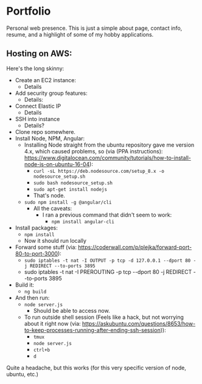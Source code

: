 # Portfolio

Personal web presence. This is just a simple about page, contact info, resume, and a highlight of some of my hobby applications.

## Hosting on AWS:

Here's the long skinny:
- Create an EC2 instance:
	- Details
- Add security group features:
	- Details:
- Connect Elastic IP
	- Details
- SSH into instance
	- Details?
- Clone repo somewhere.
- Install Node, NPM, Angular:
	- Installing Node straight from the ubuntu repository gave me version 4.x, which caused problems, so (via (PPA instructions): https://www.digitalocean.com/community/tutorials/how-to-install-node-js-on-ubuntu-16-04):
		- `curl -sL https://deb.nodesource.com/setup_8.x -o nodesource_setup.sh`
		- `sudo bash nodesource_setup.sh`
		- `sudo apt-get install nodejs`
		- That's node.
	- `sudo npm install -g @angular/cli`
		- All the caveats:
			- I ran a previous command that didn't seem to work:
				- `npm install angular-cli`
- Install packages:
	- `npm install`
	- Now it should run locally
- Forward some stuff (via: https://coderwall.com/p/plejka/forward-port-80-to-port-3000):
	- `sudo iptables -t nat -I OUTPUT -p tcp -d 127.0.0.1 --dport 80 -j REDIRECT --to-ports 3895`
	- sudo iptables -t nat -I PREROUTING -p tcp --dport 80 -j REDIRECT --to-ports 3895
- Build it:
	- `ng build`
- And then run:
	- `node server.js`
		- Should be able to access now.
	- To run outside shell session (Feels like a hack, but not worrying about it right now (via: https://askubuntu.com/questions/8653/how-to-keep-processes-running-after-ending-ssh-session)):
		- `tmux`
		- `node server.js`
		- `ctrl+b`
		- `d`

Quite a headache, but this works (for this very specific version of node, ubuntu, etc.)